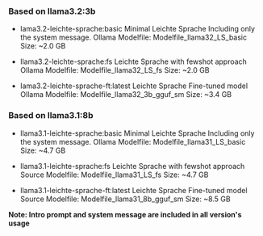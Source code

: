 ### Based on llama3.2:3b

- lama3.2-leichte-sprache:basic
    Minimal Leichte Sprache 
    Including only the system message.
    Ollama Modelfile: Modelfile_llama32_LS_basic
    Size: ~2.0 GB

- llama3.2-leichte-sprache:fs 
    Leichte Sprache with fewshot approach
    Ollama Modelfile: Modelfile_llama32_LS_fs
    Size: ~2.0 GB

- lama3.2-leichte-sprache-ft:latest
    Leichte Sprache Fine-tuned model 
    Ollama Modelfile: Modelfile_llama32_3b_gguf_sm
    Size: ~3.4 GB
    

### Based on llama3.1:8b

- llama3.1-leichte-sprache:basic
    Minimal Leichte Sprache 
    Including only the system message.
    Ollama Modelfile: Modelfile_llama31_LS_basic
    Size: ~4.7 GB

- llama3.1-leichte-sprache:fs
    Leichte Sprache with fewshot approach
    Source Modelfile: Modelfile_llama31_LS_fs
    Size: ~4.7 GB

- llama3.1-leichte-sprache-ft:latest
    Leichte Sprache Fine-tuned model 
    Source Modelfile: Modelfile_llama31_8b_gguf_sm
    Size: ~8.5 GB


**Note: Intro prompt and system message are included in all version's usage**

